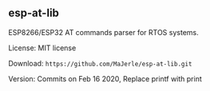 
## esp-at-lib

ESP8266/ESP32 AT commands parser for RTOS systems.

License: MIT license

Download: `https://github.com/MaJerle/esp-at-lib.git`

Version: Commits on Feb 16 2020, Replace printf with print
